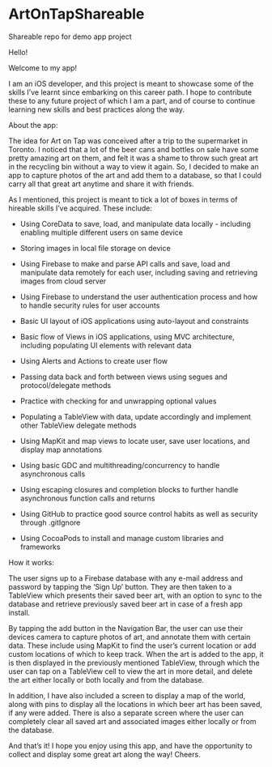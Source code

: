 # ArtOnTapShareable
Shareable repo for demo app project

Hello!

Welcome to my app!

I am an iOS developer, and this project is meant to showcase some of the skills I’ve learnt since embarking on this career path. I hope to contribute these to any future project of which I am a part, and of course to continue learning new skills and best practices along the way.

About the app:

The idea for Art on Tap was conceived after a trip to the supermarket in Toronto. I noticed that a lot of the beer cans and bottles on sale have some pretty amazing art on them, and felt it was a shame to throw such great art in the recycling bin without a way to view it again. So, I decided to make an app to capture photos of the art and add them to a database, so that I could carry all that great art anytime and share it with friends.

As I mentioned, this project is meant to tick a lot of boxes in terms of hireable skills I’ve acquired. These include:

- Using CoreData to save, load, and manipulate data locally - including enabling multiple different users on same device

- Storing images in local file storage on device

- Using Firebase to make and parse API calls and save, load and manipulate data remotely for each user, including saving and retrieving images from cloud server

- Using Firebase to understand the user authentication process and how to handle security rules for user accounts

- Basic UI layout of iOS applications using auto-layout and constraints

- Basic flow of Views in iOS applications, using MVC architecture, including populating UI elements with relevant data

- Using Alerts and Actions to create user flow

- Passing data back and forth between views using segues and protocol/delegate methods

- Practice with checking for and unwrapping optional values

- Populating a TableView with data, update accordingly and implement other TableView delegate methods

- Using MapKit and map views to locate user, save user locations, and display map annotations

- Using basic GDC and multithreading/concurrency to handle asynchronous calls

- Using escaping closures and completion blocks to further handle asynchronous function calls and returns

- Using GitHub to practice good source control habits as well as security through .gitIgnore

- Using CocoaPods to install and manage custom libraries and frameworks

How it works:

The user signs up to a Firebase database with any e-mail address and password by tapping the ‘Sign Up’ button. They are then taken to a TableView which presents their saved beer art, with an option to sync to the database and retrieve previously saved beer art in case of a fresh app install.

By tapping the add button in the Navigation Bar, the user can use their devices camera to capture photos of art, and annotate them with certain data. These include using MapKit to find the user’s current location or add custom locations of which to keep track. When the art is added to the app, it is then displayed in the previously mentioned TableView, through which the user can tap on a TableView cell to view the art in more detail, and delete the art either locally or both locally and from the database.

In addition, I have also included a screen to display a map of the world, along with pins to display all the locations in which beer art has been saved, if any were added. There is also a separate screen where the user can completely clear all saved art and associated images either locally or from the database.

And that’s it! I hope you enjoy using this app, and have the opportunity to collect and display some great art along the way! Cheers.
